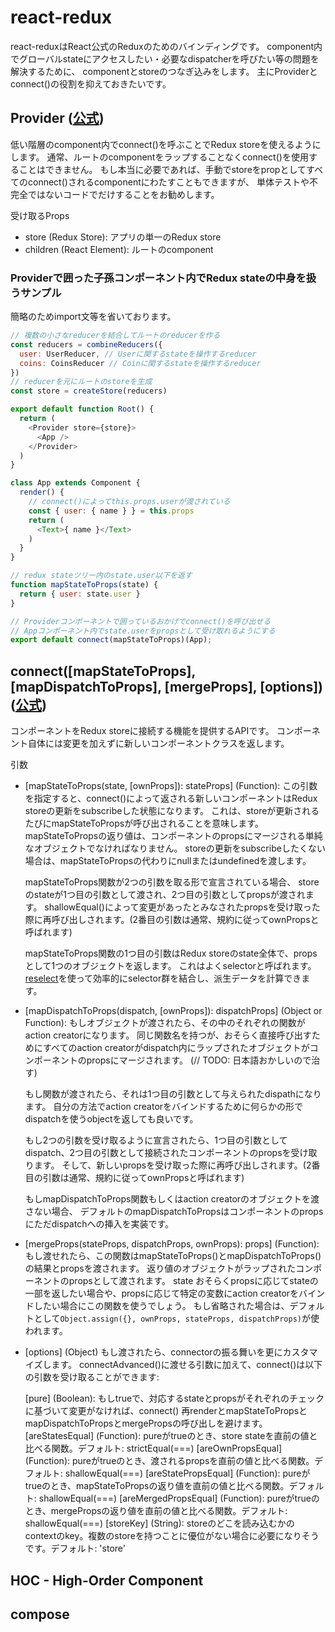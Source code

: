 # react-redux
react-reduxはReact公式のReduxのためのバインディングです。
component内でグローバルstateにアクセスしたい・必要なdispatcherを呼びたい等の問題を解決するために、
componentとstoreのつなぎ込みをします。
主にProviderとconnect()の役割を抑えておきたいです。

## Provider ([公式](https://github.com/reduxjs/react-redux/blob/master/docs/api.md#provider-store))

低い階層のcomponent内でconnect()を呼ぶことでRedux storeを使えるようにします。
通常、ルートのcomponentをラップすることなくconnect()を使用することはできません。
もし本当に必要であれば、手動でstoreをpropとしてすべてのconnect()されるcomponentにわたすこともできますが、
単体テストや不完全ではないコードでだけすることをお勧めします。

受け取るProps
- store (Redux Store): アプリの単一のRedux store
- children (React Element): ルートのcomponent

### Providerで囲った子孫コンポーネント内でRedux stateの中身を扱うサンプル
簡略のためimport文等を省いております。

```Root.js
// 複数の小さなreducerを結合してルートのreducerを作る
const reducers = combineReducers({
  user: UserReducer, // Userに関するstateを操作するreducer
  coins: CoinsReducer // Coinに関するstateを操作するreducer
})
// reducerを元にルートのstoreを生成
const store = createStore(reducers)

export default function Root() {
  return (
    <Provider store={store}>
      <App />
    </Provider>
  )
}
```

```App.js
class App extends Component {
  render() {
    // connect()によってthis.props.userが渡されている
    const { user: { name } } = this.props
    return (
      <Text>{ name }</Text>
    )
  }
}

// redux stateツリー内のstate.user以下を返す
function mapStateToProps(state) {
  return { user: state.user }
}

// Providerコンポーネントで囲っているおかげでconnect()を呼び出せる
// Appコンポーネント内でstate.userをpropsとして受け取れるようにする
export default connect(mapStateToProps)(App);
```

## connect([mapStateToProps], [mapDispatchToProps], [mergeProps], [options]) ([公式](https://github.com/reduxjs/react-redux/blob/master/docs/api.md#connectmapstatetoprops-mapdispatchtoprops-mergeprops-options))
コンポーネントをRedux storeに接続する機能を提供するAPIです。
コンポーネント自体には変更を加えずに新しいコンポーネントクラスを返します。

引数
- [mapStateToProps(state, [ownProps]): stateProps] (Function):
  この引数を指定すると、connect()によって返される新しいコンポーネントはRedux storeの更新をsubscribeした状態になります。
  これは、storeが更新されるたびにmapStateToPropsが呼び出されることを意味します。
  mapStateToPropsの返り値は、コンポーネントのpropsにマージされる単純なオブジェクトでなければなりません。
  storeの更新をsubscribeしたくない場合は、mapStateToPropsの代わりにnullまたはundefinedを渡します。

  mapStateToProps関数が2つの引数を取る形で宣言されている場合、
  storeのstateが1つ目の引数として渡され、2つ目の引数としてpropsが渡されます。
  shallowEqual()によって変更があったとみなされたpropsを受け取った際に再呼び出しされます。(2番目の引数は通常、規約に従ってownPropsと呼ばれます)

  mapStateToProps関数の1つ目の引数はRedux storeのstate全体で、propsとして1つのオブジェクトを返します。
  これはよくselectorと呼ばれます。
  [reselect](https://github.com/reduxjs/reselect)を使って効率的にselector群を結合し、派生データを計算できます。

- [mapDispatchToProps(dispatch, [ownProps]): dispatchProps] (Object or Function):
  もしオブジェクトが渡されたら、その中のそれぞれの関数がaction creatorになります。
  同じ関数名を持つが、おそらく直接呼び出すためにすべてのaction creatorがdispatch内にラップされたオブジェクトがコンポーネントのpropsにマージされます。
  (// TODO: 日本語おかしいので治す)

  もし関数が渡されたら、それは1つ目の引数として与えられたdispathになります。
  自分の方法でaction creatorをバインドするために何らかの形でdispatchを使うobjectを返しても良いです。

  もし2つの引数を受け取るように宣言されたら、1つ目の引数としてdispatch、2つ目の引数として接続されたコンポーネントのpropsを受け取ります。
  そして、新しいpropsを受け取った際に再呼び出しされます。(2番目の引数は通常、規約に従ってownPropsと呼ばれます)

  もしmapDispatchToProps関数もしくはaction creatorのオブジェクトを渡さない場合、
  デフォルトのmapDispatchToPropsはコンポーネントのpropsにただdispatchへの挿入を実装です。

- [mergeProps(stateProps, dispatchProps, ownProps): props] (Function):
  もし渡せれたら、この関数はmapStateToProps()とmapDispatchToProps()の結果とpropsを渡されます。
  返り値のオブジェクトがラップされたコンポーネントのpropsとして渡されます。
  state
  おそらくpropsに応じてstateの一部を返したい場合や、propsに応じて特定の変数にaction creatorをバインドしたい場合にこの関数を使うでしょう。
  もし省略された場合は、デフォルトとして`Object.assign({}, ownProps, stateProps, dispatchProps)`が使われます。

- [options] (Object)
  もし渡されたら、connectorの振る舞いを更にカスタマイズします。
  connectAdvanced()に渡せる引数に加えて、connect()は以下の引数を受け取ることができます:

  [pure] (Boolean): もしtrueで、対応するstateとpropsがそれぞれのチェックに基づいて変更がなければ、connect() 再renderとmapStateToPropsとmapDispatchToPropsとmergePropsの呼び出しを避けます。
  [areStatesEqual] (Function): pureがtrueのとき、store stateを直前の値と比べる関数。デフォルト: strictEqual(===)
  [areOwnPropsEqual] (Function): pureがtrueのとき、渡されるpropsを直前の値と比べる関数。デフォルト: shallowEqual(===)
  [areStatePropsEqual] (Function): pureがtrueのとき、mapStateToPropsの返り値を直前の値と比べる関数。デフォルト: shallowEqual(===)
  [areMergedPropsEqual] (Function): pureがtrueのとき、mergePropsの返り値を直前の値と比べる関数。デフォルト: shallowEqual(===)
  [storeKey] (String): storeのどこを読み込むかのcontextのkey。複数のstoreを持つことに優位がない場合に必要になりそうです。デフォルト: 'store'

## HOC - High-Order Component
## compose
